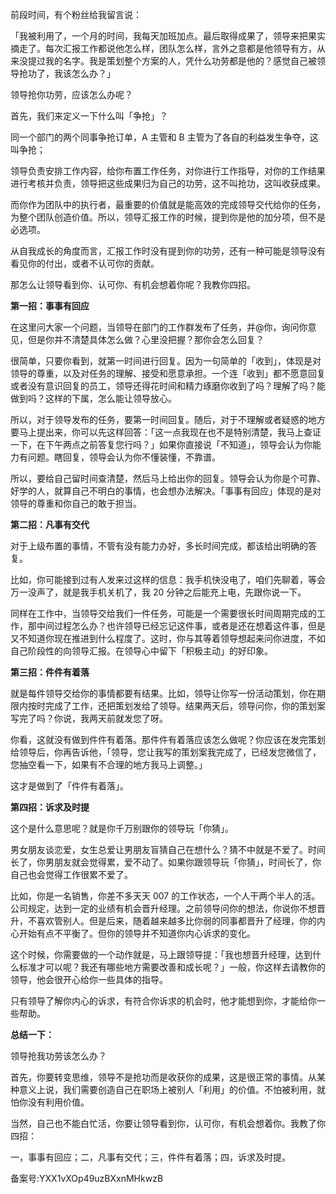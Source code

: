 前段时间，有个粉丝给我留言说：

「我被利用了，一个月的时间，我每天加班加点。最后取得成果了，领导来把果实摘走了。每次汇报工作都说他怎么样，团队怎么样，言外之意都是他领导有方，从来没提过我的名字。我是策划整个方案的人，凭什么功劳都是他的？感觉自己被领导抢功了，我该怎么办？」

领导抢你功劳，应该怎么办呢？

首先，我们来定义一下什么叫「争抢」？

同一个部门的两个同事争抢订单，A 主管和 B 主管为了各自的利益发生争夺，这叫争抢；

领导负责安排工作内容，给你布置工作任务，对你进行工作指导，对你的工作结果进行考核并负责，领导把这些成果归为自己的功劳，这不叫抢功，这叫收获成果。

而你作为团队中的执行者，最重要的价值就是能高效的完成领导交代给你的任务，为整个团队创造价值。所以，领导汇报工作的时候，提到你是他的加分项，但不是必选项。

从自我成长的角度而言，汇报工作时没有提到你的功劳，还有一种可能是领导没有看见你的付出，或者不认可你的贡献。

那怎么让领导看到你、认可你、有机会想着你呢？我教你四招。

**第一招：事事有回应**

在这里问大家一个问题，当领导在部门的工作群发布了任务，并\@你，询问你意见，但是你并不清楚具体怎么做？心里没把握？那你会怎么回复？

很简单，只要你看到，就第一时间进行回复。因为一句简单的「收到」，体现是对领导的尊重，以及对任务的理解、接受和愿意承担。一个连「收到」都不愿意回复或者没有意识回复的员工，领导还得花时间和精力琢磨你收到了吗？理解了吗？能做到吗？这样的下属，怎么能让领导放心。

所以，对于领导发布的任务，要第一时间回复。随后，对于不理解或者疑惑的地方要马上提出来，你可以先这样回答：「这一点我现在也不是特别清楚，我马上查证一下，在下午两点之前答复您行吗？」如果你直接说「不知道」，领导会认为你能力有问题。瞎回复，领导会认为你不懂装懂，不靠谱。

所以，要给自己留时间查清楚，然后马上给出你的回复。领导会认为你是个可靠、好学的人，就算自己不明白的事情，也会想办法解决。「事事有回应」体现的是对领导的尊重和你自己的敢于担当。

**第二招：凡事有交代**

对于上级布置的事情，不管有没有能力办好，多长时间完成，都该给出明确的答复。

比如，你可能接到过有人发来过这样的信息：我手机快没电了，咱们先聊着，等会万一没声了，就是我手机关机了，我 20 分钟之后能充上电，先跟你说一下。

同样在工作中，当领导交给我们一件任务，可能是一个需要很长时间周期完成的工作，那中间过程怎么办？也许领导已经忘记这件事，或者是还在想着这件事，但是又不知道你现在推进到什么程度了。这时，你与其等着领导想起来问你进度，不如自己阶段性的向领导汇报。在领导心中留下「积极主动」的好印象。

**第三招：件件有着落**

就是每件领导交给你的事情都要有结果。比如，领导让你写一份活动策划，你在期限内按时完成了工作，还把策划发给了领导。结果两天后，领导问你，你的策划案写完了吗？你说，我两天前就发您了呀。

你看，这就没有做到件件有着落。那件件有着落应该怎么做呢？你应该在发完策划给领导后，你再告诉他，「领导，您让我写的策划案我完成了，已经发您微信了，您抽空看一下，如果有不合理的地方我马上调整。」

这才是做到了「件件有着落」。

**第四招：诉求及时提**

这个是什么意思呢？就是你千万别跟你的领导玩「你猜」。

男女朋友谈恋爱，女生总爱让男朋友盲猜自己在想什么？猜不中就是不爱了。时间长了，你男朋友就会觉得累，爱不动了。如果你跟领导玩「你猜」，时间长了，你自己也会觉得工作很累不爱了。

比如，你是一名销售，你差不多天天 007 的工作状态，一个人干两个半人的活。公司规定，达到一定的业绩有机会晋升经理。之前领导问你的想法，你说你不想晋升，不喜欢管别人。但是后来，随着越来越多比你弱的同事都晋升了经理，你的内心开始有点不平衡了。但你的领导并不知道你内心诉求的变化。

这个时候，你需要做的一个动作就是，马上跟领导提：「我也想晋升经理，达到什么标准才可以呢？我还有哪些地方需要改善和成长呢？」一般，你这样去请教你的领导，他会很开心给你一些具体的指导。

只有领导了解你内心的诉求，有符合你诉求的机会时，他才能想到你，才能给你一些帮助。

**总结一下：**

领导抢我功劳该怎么办？

首先，你要转变思维，领导不是抢功而是收获你的成果，这是很正常的事情。从某种意义上说，我们需要创造自己在职场上被别人「利用」的价值。不怕被利用，就怕你没有利用价值。

当然，自己也不能白忙活，你要让领导看到你，认可你，有机会想着你。我教了你四招：

一，事事有回应；二，凡事有交代；三，件件有着落；四，诉求及时提。

备案号:YXX1vXOp49uzBXxnMHkwzB